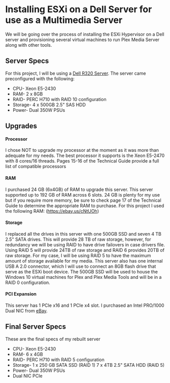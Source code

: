 # Installing ESXi on a Dell Server for use as a Multimedia Server
We will be going over the process of installing the ESXi Hypervisor on a Dell  server and provisioning several virtual machines to run Plex Media Server along with other tools.

## Server Specs
For this project, I will be using a [Dell R320 Server](https://cdn.cnetcontent.com/2b/d0/2bd0225a-38b9-4b41-9a43-85ea38a463a5.pdf "Technical Guide"). The server came preconfigured with the following:
  * CPU- Xeon E5-2430
  * RAM- 2 x 8GB
  * RAID- PERC H710 with RAID 10 configuration
  * Storage- 4 x 500GB 2.5" SAS HDD
  * Power- Dual 350W PSUs

## Upgrades
#### Processor
I chose NOT to upgrade my processor at the moment as it was more than adequate for my needs. The best processor it supports is the Xeon E5-2470 with 8 cores/16 threads. Pages 15-16 of the Technical Guide provide a full list of compatible processors

#### RAM
I purchased 24 GB (6x4GB) of RAM to upgrade this server. This server supported up to 192 GB of RAM across 6 slots. 24 GB is plenty for my use but if you require more memory, be sure to check page 17 of the Technical Guide to determine the appropriate RAM to purchase.
For this project I used the following RAM: (https://ebay.us/cNtUOh)

#### Storage
I replaced all the drives in this server with one 500GB SSD and seven 4 TB 2.5" SATA drives. This will provide 28 TB of raw storage, however, for redundancy we will be using RAID to have drive failovers in case drivers file. Using RAID 5 will provide 24TB of raw storage and RAID 6 provides 20TB of raw storage. For my case, I will be using RAID 5 to have the maximum amount of storage available for my media. This server also has one internal USB A 2.0 connector, which I will use to connect an 8GB flash drive that serve as the ESXi boot device. The 500GB SSD will be used to house the Windows 10 virtual machines for Plex and Plex Media Tools and will be in a RAID 0 configuration.

#### PCI Expansion
This server has 1 PCIe x16 and 1 PCIe x4 slot. I purchased an Intel PRO/1000 Dual NIC from [eBay](https://ebay.us/yv7rMx). 

## Final Server Specs
These are the final specs of my rebuilt server
  * CPU- Xeon E5-2430
  * RAM- 6 x 4GB
  * RAID- PERC H710 with RAID 5 configuration
  * Storage- 1 x 250 GB SATA SSD (RAID 1) 7 x 4TB 2.5" SATA HDD (RAID 5)
  * Power- Dual 350W PSUs
  * Dual NIC PCIe

